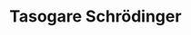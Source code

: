 --- 
title: "Tasogare Schrödinger"
publishdate: "2019-1-31T16:48:46+02:00"
src: "https://365manga.net/manga/tasogare-schrodinger"
image: "https://data.365manga.net/images/thumbnails/30680-tasogare-schrodinger.jpg"
description: " Two childhood friends Beckman Jouji and Kuranosuke reunite after not having seen each other for a while. Kuranosuke has the power to fly, but only when his best friend is by his side. Unfortunately, Miss Schrodinger has other plans for these two friends... A one-shot that shows the bond between two best friends!"
---